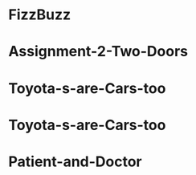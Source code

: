 # FizzBuzz
# Assignment-2-Two-Doors
# Toyota-s-are-Cars-too
# Toyota-s-are-Cars-too
# Patient-and-Doctor
